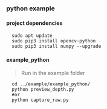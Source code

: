 
### python example
#### project dependencies
```Shell
  sudo apt update
  sudo pip3 install opencv-python
  sudo pip3 install numpy --upgrade
```
#### example_python
> Run in the example folder
```Shell
  cd ../example/example_python/
  python preview_depth.py
  #or
  python capture_raw.py
```